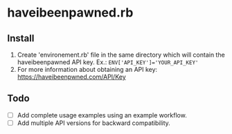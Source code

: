 # haveibeenpawned.rb

## Install

1. Create 'environement.rb' file in the same directory which will contain the haveibeenpawned API key. 
Ex.:
`ENV['API_KEY']='YOUR_API_KEY'`
2. For more information about obtaining an API key: https://haveibeenpwned.com/API/Key

## Todo
- [ ] Add complete usage examples using an example workflow.
- [ ] Add multiple API versions for backward compatibility.